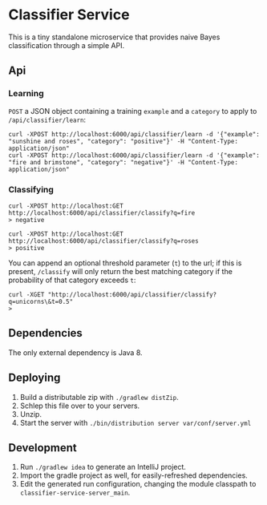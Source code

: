 # Classifier Service

This is a tiny standalone microservice that provides naive Bayes classification through a simple API.

## Api

### Learning

`POST` a JSON object containing a training `example` and a `category` to apply to `/api/classifier/learn`:

    curl -XPOST http://localhost:6000/api/classifier/learn -d '{"example": "sunshine and roses", "category": "positive"}' -H "Content-Type: application/json"
    curl -XPOST http://localhost:6000/api/classifier/learn -d '{"example": "fire and brimstone", "category": "negative"}' -H "Content-Type: application/json"
    
### Classifying

    curl -XPOST http://localhost:GET http://localhost:6000/api/classifier/classify?q=fire
    > negative
    
    curl -XPOST http://localhost:GET http://localhost:6000/api/classifier/classify?q=roses
    > positive
    
You can append an optional threshold parameter (`t`) to the url; if this is present, `/classify` will only return the best
matching category if the probability of that category exceeds `t`:

    curl -XGET "http://localhost:6000/api/classifier/classify?q=unicorns\&t=0.5"
    > 

## Dependencies

The only external dependency is Java 8. 

## Deploying

1. Build a distributable zip with `./gradlew distZip`.
2. Schlep this file over to your servers.
3. Unzip.
4. Start the server with `./bin/distribution server var/conf/server.yml`

## Development

1. Run `./gradlew idea` to generate an IntelliJ project.
2. Import the gradle project as well, for easily-refreshed dependencies.
3. Edit the generated run configuration, changing the module classpath to `classifier-service-server_main`. 